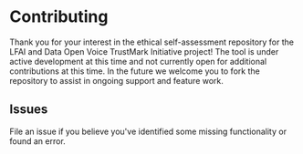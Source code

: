 # Contributing
Thank you for your interest in the ethical self-assessment repository for the LFAI and Data Open Voice TrustMark Initiative project! The tool is under active development at this time and not currently open for additional contributions at this time.  In the future we welcome you to fork the repository to assist in ongoing support and feature work.

## Issues
File an issue if you believe you've identified some missing functionality or found an error.
